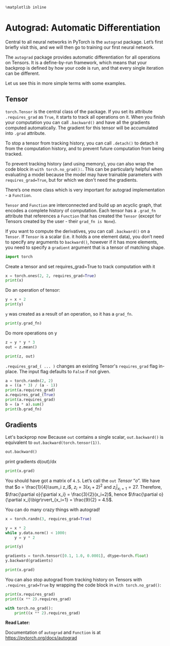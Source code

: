 ```python
%matplotlib inline
```


Autograd: Automatic Differentiation
===================================

Central to all neural networks in PyTorch is the ``autograd`` package.
Let’s first briefly visit this, and we will then go to training our
first neural network.


The ``autograd`` package provides automatic differentiation for all operations
on Tensors. It is a define-by-run framework, which means that your backprop is
defined by how your code is run, and that every single iteration can be
different.

Let us see this in more simple terms with some examples.

Tensor
--------

``torch.Tensor`` is the central class of the package. If you set its attribute
``.requires_grad`` as ``True``, it starts to track all operations on it. When
you finish your computation you can call ``.backward()`` and have all the
gradients computed automatically. The gradient for this tensor will be
accumulated into ``.grad`` attribute.

To stop a tensor from tracking history, you can call ``.detach()`` to detach
it from the computation history, and to prevent future computation from being
tracked.

To prevent tracking history (and using memory), you can also wrap the code block
in ``with torch.no_grad():``. This can be particularly helpful when evaluating a
model because the model may have trainable parameters with `requires_grad=True`,
but for which we don't need the gradients.

There’s one more class which is very important for autograd
implementation - a ``Function``.

``Tensor`` and ``Function`` are interconnected and build up an acyclic
graph, that encodes a complete history of computation. Each tensor has
a ``.grad_fn`` attribute that references a ``Function`` that has created
the ``Tensor`` (except for Tensors created by the user - their
``grad_fn is None``).

If you want to compute the derivatives, you can call ``.backward()`` on
a ``Tensor``. If ``Tensor`` is a scalar (i.e. it holds a one element
data), you don’t need to specify any arguments to ``backward()``,
however if it has more elements, you need to specify a ``gradient``
argument that is a tensor of matching shape.




```python
import torch
```

Create a tensor and set requires_grad=True to track computation with it




```python
x = torch.ones(2, 2, requires_grad=True)
print(x)
```

Do an operation of tensor:




```python
y = x + 2
print(y)
```

``y`` was created as a result of an operation, so it has a ``grad_fn``.




```python
print(y.grad_fn)
```

Do more operations on y




```python
z = y * y * 3
out = z.mean()

print(z, out)
```

``.requires_grad_( ... )`` changes an existing Tensor's ``requires_grad``
flag in-place. The input flag defaults to ``False`` if not given.




```python
a = torch.randn(2, 2)
a = ((a * 3) / (a - 1))
print(a.requires_grad)
a.requires_grad_(True)
print(a.requires_grad)
b = (a * a).sum()
print(b.grad_fn)
```

Gradients
---------
Let's backprop now
Because ``out`` contains a single scalar, ``out.backward()`` is
equivalent to ``out.backward(torch.tensor(1))``.




```python
out.backward()
```

print gradients d(out)/dx





```python
print(x.grad)
```

You should have got a matrix of ``4.5``. Let’s call the ``out``
*Tensor* “$o$”.
We have that $o = \frac{1}{4}\sum_i z_i$,
$z_i = 3(x_i+2)^2$ and $z_i\bigr\rvert_{x_i=1} = 27$.
Therefore,
$\frac{\partial o}{\partial x_i} = \frac{3}{2}(x_i+2)$, hence
$\frac{\partial o}{\partial x_i}\bigr\rvert_{x_i=1} = \frac{9}{2} = 4.5$.



You can do many crazy things with autograd!




```python
x = torch.randn(3, requires_grad=True)

y = x * 2
while y.data.norm() < 1000:
    y = y * 2

print(y)
```


```python
gradients = torch.tensor([0.1, 1.0, 0.0001], dtype=torch.float)
y.backward(gradients)

print(x.grad)
```

You can also stop autograd from tracking history on Tensors
with ``.requires_grad=True`` by wrapping the code block in
``with torch.no_grad()``:




```python
print(x.requires_grad)
print((x ** 2).requires_grad)

with torch.no_grad():
	print((x ** 2).requires_grad)
```

**Read Later:**

Documentation of ``autograd`` and ``Function`` is at
https://pytorch.org/docs/autograd


